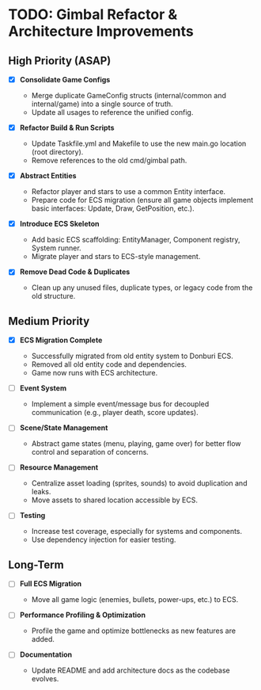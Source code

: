 # TODO: Gimbal Refactor & Architecture Improvements

## High Priority (ASAP)

- [x] **Consolidate Game Configs**
    - Merge duplicate GameConfig structs (internal/common and internal/game) into a single source of truth.
    - Update all usages to reference the unified config.

- [x] **Refactor Build & Run Scripts**
    - Update Taskfile.yml and Makefile to use the new main.go location (root directory).
    - Remove references to the old cmd/gimbal path.

- [x] **Abstract Entities**
    - Refactor player and stars to use a common Entity interface.
    - Prepare code for ECS migration (ensure all game objects implement basic interfaces: Update, Draw, GetPosition, etc.).

- [x] **Introduce ECS Skeleton**
    - Add basic ECS scaffolding: EntityManager, Component registry, System runner.
    - Migrate player and stars to ECS-style management.

- [x] **Remove Dead Code & Duplicates**
    - Clean up any unused files, duplicate types, or legacy code from the old structure.

## Medium Priority

- [x] **ECS Migration Complete**
    - Successfully migrated from old entity system to Donburi ECS.
    - Removed all old entity code and dependencies.
    - Game now runs with ECS architecture.

- [ ] **Event System**
    - Implement a simple event/message bus for decoupled communication (e.g., player death, score updates).

- [ ] **Scene/State Management**
    - Abstract game states (menu, playing, game over) for better flow control and separation of concerns.

- [ ] **Resource Management**
    - Centralize asset loading (sprites, sounds) to avoid duplication and leaks.
    - Move assets to shared location accessible by ECS.

- [ ] **Testing**
    - Increase test coverage, especially for systems and components.
    - Use dependency injection for easier testing.

## Long-Term

- [ ] **Full ECS Migration**
    - Move all game logic (enemies, bullets, power-ups, etc.) to ECS.

- [ ] **Performance Profiling & Optimization**
    - Profile the game and optimize bottlenecks as new features are added.

- [ ] **Documentation**
    - Update README and add architecture docs as the codebase evolves. 